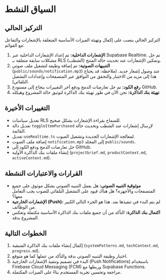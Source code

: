 # السياق النشط

## التركيز الحالي

التركيز الحالي ينصب على إكمال وتهيئة الميزات الأساسية المتعلقة بالإشعارات والتفاعل مع القوائم:

1.  **الإشعارات الداخلية:** تم إعداد الإشعارات الداخلية عبر Supabase Realtime. تم حل مشكلات سابقة متعلقة بـ RLS وتمكين الإشعارات عند تحديث حالة المنتج (الشطب).
2.  **التنبيهات الصوتية:** تم إضافة وظيفة لتشغيل ملف صوتي (`public/sounds/notification.mp3`) عند وصول إشعار جديد. (ملاحظة: قد يحتاج هذا إلى مزيد من الاختبار والتحقق من التوافق عبر المتصفحات وإعدادات التشغيل التلقائي).
3.  **رفع الكود:** تم حل تعارضات الدمج ودفع آخر التغييرات بنجاح إلى مستودع GitHub.
4.  **تهيئة بنك الذاكرة:** نحن الآن في طور تهيئة بنك الذاكرة لتوثيق حالة المشروع وهيكله.

## التغييرات الأخيرة

*   تعديل سياسات RLS للسماح بقراءة الإشعارات بشكل صحيح.
*   تعديل دالة `toggleItemPurchased` لإرسال إشعارات عند الشطب وتحديث حالة القائمة.
*   تعديل `useRealtime.ts` لمعالجة الإشعارات الجديدة وتشغيل الصوت.
*   إضافة ملف الصوت `notification.mp3` إلى المجلد `public/sounds`.
*   حل تعارضات الدمج ودفع الكود إلى GitHub.
*   إنشاء ملفات بنك الذاكرة الأولية (`projectbrief.md`, `productContext.md`, `activeContext.md`).

## القرارات والاعتبارات النشطة

*   **موثوقية التنبيه الصوتي:** هل يعمل التنبيه الصوتي بشكل موثوق على جميع المتصفحات والأجهزة؟ هل هناك قيود على التشغيل التلقائي للصوت يجب التعامل معها؟
*   **الإشعارات الخارجية (Push):** لم يتم البدء في تنفيذها بعد. هذا هو الجزء التالي الكبير من الوظائف.
*   **اكتمال بنك الذاكرة:** التأكد من أن جميع ملفات بنك الذاكرة الأساسية مكتملة وتعكس المشروع بدقة.

## الخطوات التالية

1.  إكمال إنشاء ملفات بنك الذاكرة المتبقية (`systemPatterns.md`, `techContext.md`, `progress.md`).
2.  اختبار وظيفة التنبيه الصوتي بدقة والتأكد من عملها كما هو متوقع.
3.  البدء في تصميم وتنفيذ الإشعارات الخارجية (Push Notifications) باستخدام Firebase Cloud Messaging (FCM) وربطها مع Supabase Functions.
4.  مراجعة وتحسين تجربة المستخدم بناءً على الميزات المكتملة. 